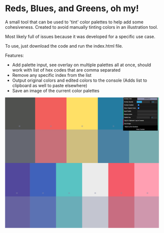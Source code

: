 # Reds, Blues, and Greens, oh my!

A small tool that can be used to 'tint' color palettes to help add some cohesiveness. Created to avoid manually tinting colors in an illustration tool.

Most likely full of issues because it was developed for a specific use case.

To use, just download the code and run the index.html file.

Features:
- Add palette input, see overlay on multiple palettes all at once, should work with list of hex codes that are comma separated
- Remove any specific index from the list
- Output original colors and edited colors to the console (Adds list to clipboard as well to paste elsewhere)
- Save an image of the current color palettes

<p align="center"><img src="https://github.com/erdavids/Palette-Tint/blob/master/example.png"></p>